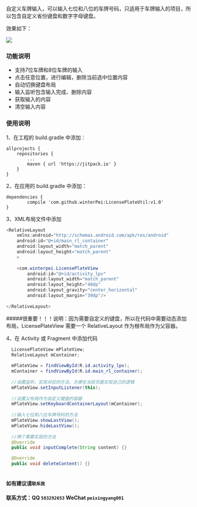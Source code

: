 自定义车牌输入，可以输入七位和八位的车牌号码，只适用于车牌输入的项目，所以包含自定义省份键盘和数字字母键盘。

效果如下：

![](http://ww1.sinaimg.cn/mw690/78e0e0dfgy1fn994r669bg20go0tne1i.gif)

### 功能说明

 * 支持7位车牌和8位车牌的输入
 * 点击任意位置，进行编辑，删除当前选中位置内容
 * 自动切换键盘布局
 * 输入监听包含输入完成、删除内容
 * 获取输入的内容
 * 清空输入内容
 
### 使用说明
 
1、在工程的 build.gradle 中添加：

	allprojects {
		repositories {
			...
			maven { url 'https://jitpack.io' }
		}
	}
  
2、在应用的 build.gradle 中添加：

	dependencies {
	        compile 'com.github.winterPei:LicensePlateUtil:v1.0'
	}
  
3、XML布局文件中添加 
```Java
<RelativeLayout
    xmlns:android="http://schemas.android.com/apk/res/android"
    android:id="@+id/main_rl_container"
    android:layout_width="match_parent"
    android:layout_height="match_parent"
    >
    
    <com.winterpei.LicensePlateView
        android:id="@+id/activity_lpv"
        android:layout_width="match_parent"
        android:layout_height="48dp"
        android:layout_gravity="center_horizontal"
        android:layout_margin="39dp"/>
        
</RelativeLayout>
```
#####很重要！！！说明：因为需要自定义的键盘，所以在代码中需要动态添加布局，LicensePlateView 需要一个 RelativeLayout 作为根布局作为父容器。

4、在 Activity 或 Fragment 中添加代码

```Java
  LicensePlateView mPlateView;
  RelativeLayout mContainer;
  
  mPlateView = findViewById(R.id.activity_lpv);
  mContainer = findViewById(R.id.main_rl_container);
  
  //设置监听，实现对应的方法，方便在当前页面实现自己的逻辑
  mPlateView.setInputListener(this);
  
  //设置父布局作为自定义键盘的容器
  mPlateView.setKeyboardContainerLayout(mContainer);
  
  //输入七位和八位车牌号码的方法
  mPlateView.showLastView();
  mPlateView.hideLastView();
  
  //两个需要实现的方法
  @Override
  public void inputComplete(String content) {}

  @Override
  public void deleteContent() {}
  
```

#### 如有建议请`联系我`
#### 联系方式：QQ `583292653` WeChat `peixingyang001`

